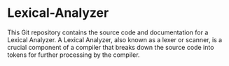# Lexical-Analyzer
This Git repository contains the source code and documentation for a Lexical Analyzer. A Lexical Analyzer, also known as a lexer or scanner, is a crucial component of a compiler that breaks down the source code into tokens for further processing by the compiler.
